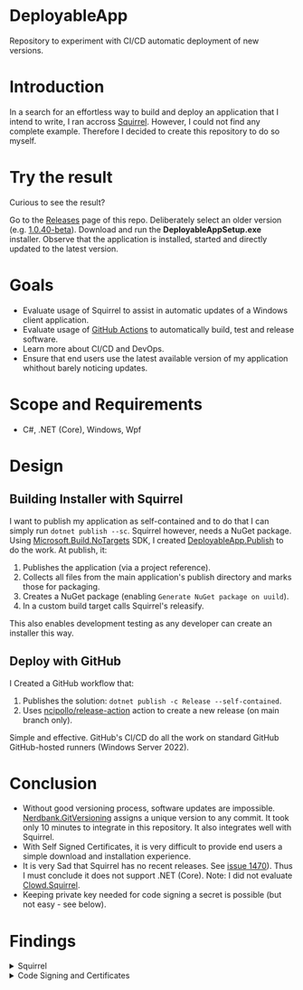 # DeployableApp
Repository to experiment with CI/CD automatic deployment of new versions.

# Introduction
In a search for an effortless way to build and deploy an application that I intend to write, I ran accross [Squirrel](https://github.com/Squirrel/Squirrel.Windows).
However, I could not find any complete example. Therefore I decided to create this repository to do so myself.

# Try the result
Curious to see the result?

Go to the [Releases](https://github.com/leonvandermeer/DeployableApp/releases) page of this repo. Deliberately select an older version (e.g. [1.0.40-beta](https://github.com/leonvandermeer/DeployableApp/releases/tag/1.0.40-beta)). Download and run the **DeployableAppSetup.exe** installer. Observe that the application is installed, started and directly updated to the latest version.

# Goals
* Evaluate usage of Squirrel to assist in automatic updates of a Windows client application.
* Evaluate usage of [GitHub Actions](https://docs.github.com/en/actions) to automatically build, test and release software.
* Learn more about CI/CD and DevOps.
* Ensure that end users use the latest available version of my application whithout barely noticing updates.

# Scope and Requirements
* C#, .NET (Core), Windows, Wpf

# Design

## Building Installer with Squirrel
I want to publish my application as self-contained and to do that I can simply run `dotnet publish --sc`. Squirrel however, needs a NuGet package. Using [Microsoft.Build.NoTargets](https://github.com/microsoft/MSBuildSdks/blob/main/src/NoTargets/README.md) SDK, I created [DeployableApp.Publish](DeployableApp.Publish/DeployableApp.Publish.csproj) to do the work. At publish, it:
1. Publishes the application (via a project reference).
2. Collects all files from the main application's publish directory and marks those for packaging.
3. Creates a NuGet package (enabling `Generate NuGet package on uuild`).
4. In a custom build target calls Squirrel's releasify.

This also enables development testing as any developer can create an installer this way.

## Deploy with GitHub
I Created a GitHub workflow that:
1. Publishes the solution: `dotnet publish -c Release --self-contained`.
2. Uses [ncipollo/release-action](https://github.com/ncipollo/release-action) action to create a new release (on main branch only).

Simple and effective. GitHub's CI/CD do all the work on standard GitHub GitHub-hosted runners (Windows Server 2022[](https://github.com/actions/runner-images#available-images)).

# Conclusion
* Without good versioning process, software updates are impossible. [Nerdbank.GitVersioning](https://github.com/dotnet/Nerdbank.GitVersioning) assigns a unique version to any commit. It took only 10 minutes to integrate in this repository. It also integrates well with Squirrel.
* With Self Signed Certificates, it is very difficult to provide end users a simple download and installation experience.
* It is very Sad that Squirrel has no recent releases. See [issue 1470](https://github.com/Squirrel/Squirrel.Windows/issues/1470)). Thus I must conclude it does not support .NET (Core). Note: I did not evaluate [Clowd.Squirrel](https://github.com/clowd/Clowd.Squirrel).
* Keeping private key needed for code signing a secret is possible (but not easy - see below).

# Findings

<details><summary>Squirrel</summary>

* No .NET Core support
  * Squirrel always installs .net framework runtime, this is not needed for .net core and cannot be disabled.
  * Shortcut created for `createdump.exe` - an executable as part of .net runtime, as part of self contained installation.
* I only got code compiling / working against a development version of Squirrel's nuget package (taken from https://github.com/Squirrel/Squirrel.Windows/tree/5e44cb4001a7d48f53ee524a2d90b3f5700a9920).

</details>

<details><summary>Code Signing and Certificates</summary>

## Code Signing

To bootstrap installation and updates, new end users must download an installer executable. This executable must be code signed:

* Today's browsers prevent download of any executable of which publisher identity and code integrity cannot be verified.
* Today's virus scanners prevent execution of any executable of which publisher identity and code integrity cannot be verified.

Without any Code signing, browsers refuse to download. And in case download succeeds (e.g. with curl), virus scanners directly quarantine the downloaded file. Using a Self Signed Certificate, download is possible. End users however must acknowledge several warnings when downloading / executing the installer. 

## Keep private keys secret
Using a code signing certificate (with private key) in a file does not work. The password is passed unencrypted to signtool's argument and thus appears in both squirrel and msbuild log files. GitHub's [Secret Redaction](https://docs.github.com/en/actions/security-guides/using-secrets-in-github-actions#redacting-secrets-from-workflow-run-logs) mechanisms are not enough.

Final solution is to use two GitHub secrets: one that contains the Certificate file and another that contains the password to access the private key. As a [build step](.github/workflows/dotnet.yml#L25-L32), the Certificate is imported in Windows. All without secret exposure. During the build, signtool uses the private key for signing in a secure way. See also [Using Secrets in GitHub](https://docs.github.com/en/actions/security-guides/using-secrets-in-github-actions#storing-base64-binary-blobs-as-secrets).

</details>
